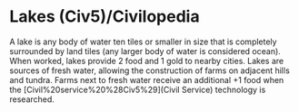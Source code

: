 # Lakes (Civ5)/Civilopedia

A lake is any body of water ten tiles or smaller in size that is completely surrounded by land tiles (any larger body of water is considered ocean). When worked, lakes provide 2 food and 1 gold to nearby cities. Lakes are sources of fresh water, allowing the construction of farms on adjacent hills and tundra. Farms next to fresh water receive an additional +1 food when the [Civil%20service%20%28Civ5%29](Civil Service) technology is researched.